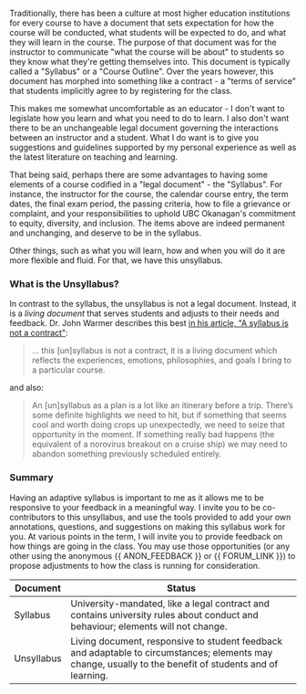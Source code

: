 Traditionally, there has been a culture at most higher education institutions for every course to have a document that sets expectation for how the course will be conducted, what students will be expected to do, and what they will learn in the course.
The purpose of that document was for the instructor to communicate "what the course will be about" to students so they know what they're getting themselves into.
This document is typically called a "Syllabus" or a "Course Outline".
Over the years however, this document has morphed into something like a contract - a "terms of service" that students implicitly agree to by registering for the class.

This makes me somewhat uncomfortable as an educator - I don't want to legislate how you learn and what you need to do to learn.
I also don't want there to be an unchangeable legal document governing the interactions between an instructor and a student.
What I do want is to give you suggestions and guidelines supported by my personal experience as well as the latest literature on teaching and learning.

That being said, perhaps there are some advantages to having some elements of a course codified in a "legal document" - the "Syllabus".
For instance, the instructor for the course, the calendar course entry, the term dates, the final exam period, the passing criteria, how to file a grievance or complaint, and your responsibilities to uphold UBC Okanagan's commitment to equity, diversity, and inclusion.
The items above are indeed permanent and unchanging, and deserve to be in the syllabus. 

Other things, such as what you will learn, how and when you will do it are more flexible and fluid.
For that, we have this unsyllabus.

### What is the Unsyllabus? 

In contrast to the syllabus, the unsyllabus is not a legal document. Instead, it is a *living document* that serves students and adjusts to their needs and feedback.
Dr. John Warmer describes this best [in his article, "A syllabus is not a contract"](https://www.insidehighered.com/blogs/just-visiting/syllabus-not-contract):

> ... this [un]syllabus is not a contract, it is a living document which reflects the experiences, emotions, philosophies, and goals I bring to a particular course.

and also: 

> An [un]syllabus as a plan is a lot like an itinerary before a trip. 
> There’s some definite highlights we need to hit, but if something that seems cool and worth doing crops up unexpectedly, we need to seize that opportunity in the moment. 
> If something really bad happens (the equivalent of a norovirus breakout on a cruise ship) we may need to abandon something previously scheduled entirely.

### Summary

Having an adaptive syllabus is important to me as it allows me to be responsive to your feedback in a meaningful way.
I invite you to be co-contributors to this unsyllabus, and use the tools provided to add your own annotations, questions, and suggestions on making this syllabus work for you.
At various points in the term, I will invite you to provide feedback on how things are going in the class.
You may use those opportunities (or any other using the anonymous {{ ANON_FEEDBACK }} or {{ FORUM_LINK }}) to propose adjustments to how the class is running for consideration.

| Document   | Status                                                                                                                                   |
|------------|------------------------------------------------------------------------------------------------------------------------------------------|
| Syllabus   | University-mandated, like a legal contract and contains university rules about conduct and behaviour;  elements will not change.                                                                   |
| Unsyllabus | Living document, responsive to student feedback and adaptable to circumstances; elements may change, usually to the benefit of students and of learning. |

```{important} Please note that I have your best interests in mind, and it is highly unlikely that I will ever change the unsyllabus in a way that negatively affects the class, or even individual students. If you believe a change is affecting you negatively, please reach out to me on {{ FORUM_LINK }}, or submit your feedback using the anonymous {{ ANON_FEEDBACK }}.
```